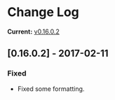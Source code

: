 # Change Log

**Current:** [v0.16.0.2](https://github.com/Qwynn/RimStarveADS/releases/tag/v0.16.0.2)

## [0.16.0.2] - 2017-02-11
### Fixed
- Fixed some formatting.
